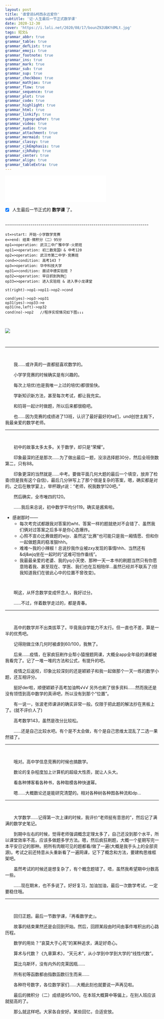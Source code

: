 ```yaml
---
layout: post
title: '谁曾说&柯西永远爱你'
subtitle: '记·人生最后一节正式数学课'
date: 2020-12-30
cover: 'https://i.loli.net/2020/08/17/bounZ92UBKYdMLt.jpg'
tags: 短文&
grammar_abbr: true
grammar_table: true
grammar_defList: true
grammar_emoji: true
grammar_footnote: true
grammar_ins: true
grammar_mark: true
grammar_sub: true
grammar_sup: true
grammar_checkbox: true
grammar_mathjax: true
grammar_flow: true
grammar_sequence: true
grammar_plot: true
grammar_code: true
grammar_highlight: true
grammar_html: true
grammar_linkify: true
grammar_typographer: true
grammar_video: true
grammar_audio: true
grammar_attachment: true
grammar_mermaid: true
grammar_classy: true
grammar_cjkEmphasis: true
grammar_cjkRuby: true
grammar_center: true
grammar_align: true
grammar_tableExtra: true
---
```


<iframe frameborder="no" border="0" marginwidth="0" marginheight="0" width=330 height=86 src="//music.163.com/outchain/player?type=2&id=1430160667&auto=1&height=66"></iframe>

<br/>

- [x] 人生最后一节正式的 **数学课** 了。 
<br/>
-------------------------------------------------------------------------
<br/>

```flow
st=>start: 开始·小学数学竞赛
e=>end: 结束·微积分（二）95分
op1=>operation: 武汉二中广雅中学·火箭班
op11=>operation: 初二数竞国Ⅰ & 中考120
op2=>operation: 武汉市第二中学·竞赛班
cond=>condition: 高考143 ?
op3=>operation: 华中科技大学
op31=>condition: 面试中德实验班 ?
op32=>operation: 早日抓到狗狗🐶
op33=>operation: 进入实验班 & 进入李小龙课堂

st(right)->op1->op11->op2->cond

cond(yes)->op3->op31
op31(yes)->op33->e
op31(no,left)->op32
cond(no)->op2   //程序实现情况如下图↓↓↓
```
<br/>

![](https://ftp.bmp.ovh/imgs/2021/01/5a32ee3091f44064.jpg)

<br/>

-------------------------------------------------------------------------

<br/>

　　我……或许真的一直都挺喜欢数学的。

　　小学学竞赛的时候确实是有兴趣的。

　　每次上培优(也是我唯一上过的培优)都很愉快。

　　学新知识新方法，甚至每次考试，都让我充实。

　　和钧哥一起计时做题，所以后来都很稳吧。

　　也……因为竞赛的成绩进了13班，认识了最好最好的ta们，und创世主殿下，我最亲爱的数学老师。

-------------------------------------------------------------------------

<br/>


　　初中的故事太多太多。关于数学，却只是“荣耀”。

　　印象最深的还是那次……为了做出最后一题，没涂选择题30分，然后全班倒数第二，只有88。

　　印象更深的当然就是……中考。要做平面几何大题的最后一个填空，放弃了检查(但是我有这个自信)，最后几分钟写上了那个很是复杂的答案，嗯，确实都是对的。之后在散学宴上，举杯跟yt说：“老师，祝我数学120吧。”

　　然后确实，全市唯四的120。

　　……我后来总说，初中数学平均分119。确实是酱紫啦。
 <br/>
 
* 感谢那时——
  * 每次考完试都跟我对答案的wht、答案一样的题就绝对不会错了、虽然我们俩对过答案之后多半是你心态爆炸。
  * 心照不宣の比赛做题的wjy、虽然这“比赛”也可能只是我一厢情愿、但和你一起做题真的稳准狠hhh。
  * 难难～我的小辣椒！总说抄我作业被zxy发现的事情hhh、当然还有&dj&wjq坐在一起时的“这难可怕作垂线”。
  * 我最最亲爱的老婆、我的yq小天使、那种一天一本书的刷题当然只有你愿意陪着我、甚至现在、学医、我们也在互相陪伴...虽然已经并不联系了(但我知道我们在彼此心中的位置不曾改变)。
<br/>

　　啊这，从怀念数学变成怀念人，我好过分。

　　……不过，伴着数学走过的，都是青春。

-------------------------------------------------------------------------

<br/>


　　高中的数学并不出类拔萃了。毕竟我自学能力不太行。但一直也不差，算是一半的优秀吧。

　　记得刚做立体几何时被虐到60/100，我無了。

　　后来……疫情，在家疯狂刷作业帮小猿搜题网课，大概全app全年级的课都被我看完了。记了一堆一堆的方法和公式，有提升的吧。

　　疫情之后返校，印象比较深刻的还是颖颖子和我一起做那个一天一练的数学小题，还互相评分。

　　挺好der啦，顺便颖颖子高考加油鸭√√√ 另外也刷了很多资料……然而我还是没有领悟到高中数学的真谛吧，所以没有到那个“位置”。

　　有一说一，张波老师课讲的确实非常一般。仅限于把此题的解法抄在黑板上了。(就不评价人了)

　　高考数学143，虽然是改分比较松。

　　……还是自己比较水吧。有个是不太会做，有个是自己思维太混乱了二选一果然错了。

-------------------------------------------------------------------------

<br/>


　　哦对。高中学信息竞赛的时候也搞数学。

　　数论的复杂程度加上计算机的超级大性质，就让人头大。

　　看各种博客看各种书，各种取模各种快速幂。

　　嗯……大概数论还是能研究清楚的。相对各种树各种图各种流和dp...
  
-------------------------------------------------------------------------

<br/>


　　大学数学……记得第一次上课的时候，我评价“老师挺有意思的”，然后记了满满的数学史笔记。

　　到期中左右的时候，觉得老师强调概念定理太多了，自己还没到那个水平，所以课堂效率不高，应该多做题多学方法。嗯，然后疯狂刷题，大概一个星期写完一本平安日记的那种。把所有肉眼可见的题都看/做了一遍(大概是我手头上的全部资源)。考试之前还特意从头重新看了一遍网课，记下了概念和方法，要建构思维框架吧。

　　虽然考试的时候还是想复杂了，有个概念题错了。唔，虽然我希望期中分数高一些。

　　……现在期末，也不多说了。好好复习，加油加油，最后一次数学考试，一定要稳住哦。

-------------------------------------------------------------------------

<br/>


　　回归正题。最后一节数学课，『再看数学史』。

　　故事的结束果然还是会回到开始。然后，回顾某段由时间由事件堆积出的心路历程。

　　数学的用处？“哀莫大于心死”的某种追求，满足好奇心。

　　算术与代数？《九章算术》，“天元术”，从小学到中学到大学的“线性代数”。

　　莫比乌斯环，没有内外的克莱因瓶……

　　所有初等函数都由指数函数衍生而来……

　　各种符号数字，各位数学家们……大概此刻也就要说一声再见啦。

　　最后的微积分（二）成绩是95/100。在本班大概算中等偏上，在别人班应该就挺高的了。

　　那么就这样吧。大家各自安好。某些回忆，合适安放。 